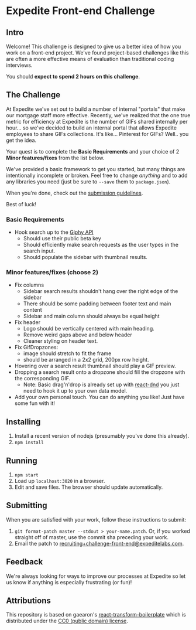 Expedite Front-end Challenge
============================

## Intro

Welcome! This challenge is designed to give us a better idea of how you work
on a front-end project. We've found project-based challenges like this are
often a more effective means of evaluation than traditional coding interviews.

You should **expect to spend 2 hours on this challenge**.

## The Challenge

At Expedite we've set out to build a number of internal "portals" that make our
mortgage staff more effective. Recently, we've realized that the one true metric
for efficiency at Expedite is the number of GIFs shared internally per hour...
so we've decided to build an internal portal that allows Expedite
employees to share GIFs collections.
It's like... Pinterest for GIFs? Well.. you get the idea.

Your quest is to complete the **Basic Requirements** and
your choice of 2 **Minor features/fixes** from the list below.

We've provided a basic framework to get you started, but many things are
intentionally incomplete or broken. Feel free to change *anything* and
to add any libraries you need (just be sure to `--save` them to `package.json`).

When you're done, check out the [submission guidelines](#submitting).

Best of luck!

### Basic Requirements

- Hook search up to the [Giphy API](https://github.com/giphy/GiphyAPI)
  - Should use their public beta key
  - Should efficiently make search requests as the user types in the search input.
  - Should populate the sidebar with thumbnail results.

### Minor features/fixes (choose 2)

- Fix columns
  - Sidebar search results shouldn't hang over the right edge of the sidebar
  - There should be some padding between footer text and main content
  - Sidebar and main column should always be equal height
- Fix header
  - Logo should be vertically centered with main heading.
  - Remove weird gaps above and below header
  - Cleaner styling on header text.
- Fix GifDropzones:
  - image should stretch to fit the frame
  - should be arranged in a 2x2 grid, 200px row height.
- Hovering over a search result thumbnail should play a GIF preview.
- Dropping a search result onto a dropzone should fill the dropzone with
  the corresponding GIF.
  - Note: Basic drag'n'drop is already set up with
    [react-dnd](http://gaearon.github.io/react-dnd/docs-overview.html)
    you just need to hook it up to your own data model.
- Add your own personal touch. You can do anything you like! Just have some fun with it!

## Installing

1. Install a recent version of nodejs (presumably you've done this already).
2. `npm install`

## Running

1. `npm start`
2. Load up `localhost:3020` in a browser.
3. Edit and save files. The browser should update automatically.

## Submitting

When you are satisfied with your work, follow these instructions to submit:

1. `git format-patch master --stdout > your-name.patch`.
    Or, if you worked straight off of master, use the commit sha preceding
    your work.
2. Email the patch to [recruiting+challenge-front-end@expeditelabs.com](mailto:recruiting+challenge-front-end@expeditelabs.com).

## Feedback

We're always looking for ways to improve our processes at Expedite so
let us know if anything is especially frustrating (or fun)!

## Attributions

This repository is based on gaearon's [react-transform-boilerplate](//github.com/gaearon/react-transform-boilerplate) which is distributed under the [CC0 (public domain) license](//github.com/gaearon/react-transform-boilerplate/blob/d682dc59b3626fe515cd10bcc1f546a42d1098a9/LICENSE).
